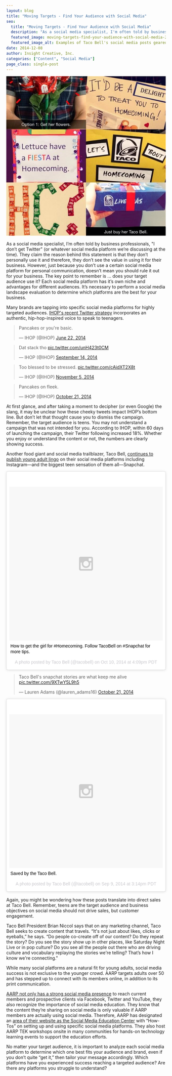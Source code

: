```yaml
---
layout: blog
title: "Moving Targets - Find Your Audience with Social Media"
seo:
  title: "Moving Targets - Find Your Audience with Social Media"
  description: "As a social media specialist, I'm often told by business professionals, 'I don't get Twitter' (or whatever social media platform we're discussing at the time)."
  featured_image: moving-targets-find-your-audience-with-social-media-2.jpg
  featured_image_alt: Examples of Taco Bell's social media posts geared towards teens
date: 2014-12-08
author: Insight Creative, Inc.
categories: ["Content", "Social Media"]
page_class: single-post
---
```


![Examples of Taco Bell's social media posts geared towards teens](moving-targets-find-your-audience-with-social-media-2.jpg)

As a social media specialist, I’m often told by business professionals, "I don’t get Twitter" (or whatever social media platform we’re discussing at the time). They claim the reason behind this statement is that they don’t personally use it and therefore, they don’t see the value in using it for their business. However, just because you don’t use a certain social media platform for personal communication, doesn’t mean you should rule it out for your business. The key point to remember is ... does your target audience use it? Each social media platform has it’s own niche and advantages for different audiences. It’s necessary to perform a social media landscape evaluation to determine which platforms are the best for your business.

Many brands are tapping into specific social media platforms for highly targeted audiences. <a href="http://www.adweek.com/news/technology/whos-behind-these-crazy-ihop-tweets-160955" target="_blank" rel="noopener noreferrer">IHOP's recent Twitter strategy</a> incorporates an authentic, hip-hop-inspired voice to speak to teenagers.

<div class="social-widgets">
<blockquote class="twitter-tweet" lang="en"><p>Pancakes or you&#39;re basic.</p>&mdash; IHOP (@IHOP) <a href="https://twitter.com/IHOP/status/480772386464079872">June 22, 2014</a></blockquote>

<blockquote class="twitter-tweet" lang="en"><p>Dat stack tho <a href="http://t.co/unH423t0CM">pic.twitter.com/unH423t0CM</a></p>&mdash; IHOP (@IHOP) <a href="https://twitter.com/IHOP/status/511257977098346496">September 14, 2014</a></blockquote>

<blockquote class="twitter-tweet" lang="en"><p>Too blessed to be stressed. <a href="http://t.co/cAidXT2X8t">pic.twitter.com/cAidXT2X8t</a></p>&mdash; IHOP (@IHOP) <a href="https://twitter.com/IHOP/status/530056408369496065">November 5, 2014</a></blockquote>

<blockquote class="twitter-tweet" lang="en"><p>Pancakes on fleek.</p>&mdash; IHOP (@IHOP) <a href="https://twitter.com/IHOP/status/524606157110120448">October 21, 2014</a></blockquote>
</div>

At first glance, and after taking a moment to decipher (or even Google) the slang, it may be unclear how these cheeky tweets impact IHOP’s bottom line. But don’t let that thought cause you to dismiss the campaign. Remember, the target audience is teens. You may not understand a campaign that was not intended for you. According to IHOP, within 60 days of launching the campaign, their Twitter following increased 18%. Whether you enjoy or understand the content or not, the numbers are clearly showing success.

Another food giant and social media trailblazer, Taco Bell, <a href="http://mashable.com/2014/05/29/taco-bell-marketing-strategy/" target="_blank" rel="noopener noreferrer">continues to publish young adult lingo</a> on their social media platforms including Instagram—and the biggest teen sensation of them all—Snapchat.

<div class="social-widgets">
<blockquote class="instagram-media" data-instgrm-captioned data-instgrm-version="4" style=" background:#FFF; border:0; border-radius:3px; box-shadow:0 0 1px 0 rgba(0,0,0,0.5),0 1px 10px 0 rgba(0,0,0,0.15); margin: 1px; max-width:658px; padding:0; width:99.375%; width:-webkit-calc(100% - 2px); width:calc(100% - 2px);"><div style="padding:8px;"> <div style=" background:#F8F8F8; line-height:0; margin-top:40px; padding:50% 0; text-align:center; width:100%;"> <div style=" background:url(data:image/png;base64,iVBORw0KGgoAAAANSUhEUgAAACwAAAAsCAMAAAApWqozAAAAGFBMVEUiIiI9PT0eHh4gIB4hIBkcHBwcHBwcHBydr+JQAAAACHRSTlMABA4YHyQsM5jtaMwAAADfSURBVDjL7ZVBEgMhCAQBAf//42xcNbpAqakcM0ftUmFAAIBE81IqBJdS3lS6zs3bIpB9WED3YYXFPmHRfT8sgyrCP1x8uEUxLMzNWElFOYCV6mHWWwMzdPEKHlhLw7NWJqkHc4uIZphavDzA2JPzUDsBZziNae2S6owH8xPmX8G7zzgKEOPUoYHvGz1TBCxMkd3kwNVbU0gKHkx+iZILf77IofhrY1nYFnB/lQPb79drWOyJVa/DAvg9B/rLB4cC+Nqgdz/TvBbBnr6GBReqn/nRmDgaQEej7WhonozjF+Y2I/fZou/qAAAAAElFTkSuQmCC); display:block; height:44px; margin:0 auto -44px; position:relative; top:-22px; width:44px;"></div></div> <p style=" margin:8px 0 0 0; padding:0 4px;"> <a href="https://instagram.com/p/uZGm-JQhEa/" style=" color:#000; font-family:Arial,sans-serif; font-size:14px; font-style:normal; font-weight:normal; line-height:17px; text-decoration:none; word-wrap:break-word;" target="_top">How to get the girl for #Homecoming. Follow TacoBell on #Snapchat for more tips.</a></p> <p style=" color:#c9c8cd; font-family:Arial,sans-serif; font-size:14px; line-height:17px; margin-bottom:0; margin-top:8px; overflow:hidden; padding:8px 0 7px; text-align:center; text-overflow:ellipsis; white-space:nowrap;">A photo posted by Taco Bell (@tacobell) on <time style=" font-family:Arial,sans-serif; font-size:14px; line-height:17px;" datetime="2014-10-20T23:09:55+00:00">Oct 10, 2014 at 4:09pm PDT</time></p></div></blockquote>

<blockquote class="twitter-tweet" lang="en"><p>Taco Bell&#39;s snapchat stories are what keep me alive <a href="http://t.co/9XTwY5L9h5">pic.twitter.com/9XTwY5L9h5</a></p>&mdash; Lauren Adams (@lauren_adams16) <a href="https://twitter.com/lauren_adams16/status/524378181051359232">October 21, 2014</a></blockquote>

<blockquote class="instagram-media" data-instgrm-captioned data-instgrm-version="4" style=" background:#FFF; border:0; border-radius:3px; box-shadow:0 0 1px 0 rgba(0,0,0,0.5),0 1px 10px 0 rgba(0,0,0,0.15); margin: 1px; max-width:658px; padding:0; width:99.375%; width:-webkit-calc(100% - 2px); width:calc(100% - 2px);"><div style="padding:8px;"> <div style=" background:#F8F8F8; line-height:0; margin-top:40px; padding:50% 0; text-align:center; width:100%;"> <div style=" background:url(data:image/png;base64,iVBORw0KGgoAAAANSUhEUgAAACwAAAAsCAMAAAApWqozAAAAGFBMVEUiIiI9PT0eHh4gIB4hIBkcHBwcHBwcHBydr+JQAAAACHRSTlMABA4YHyQsM5jtaMwAAADfSURBVDjL7ZVBEgMhCAQBAf//42xcNbpAqakcM0ftUmFAAIBE81IqBJdS3lS6zs3bIpB9WED3YYXFPmHRfT8sgyrCP1x8uEUxLMzNWElFOYCV6mHWWwMzdPEKHlhLw7NWJqkHc4uIZphavDzA2JPzUDsBZziNae2S6owH8xPmX8G7zzgKEOPUoYHvGz1TBCxMkd3kwNVbU0gKHkx+iZILf77IofhrY1nYFnB/lQPb79drWOyJVa/DAvg9B/rLB4cC+Nqgdz/TvBbBnr6GBReqn/nRmDgaQEej7WhonozjF+Y2I/fZou/qAAAAAElFTkSuQmCC); display:block; height:44px; margin:0 auto -44px; position:relative; top:-22px; width:44px;"></div></div> <p style=" margin:8px 0 0 0; padding:0 4px;"> <a href="https://instagram.com/p/sf-3SFQhFJ/" style=" color:#000; font-family:Arial,sans-serif; font-size:14px; font-style:normal; font-weight:normal; line-height:17px; text-decoration:none; word-wrap:break-word;" target="_top">Saved by the Taco Bell.</a></p> <p style=" color:#c9c8cd; font-family:Arial,sans-serif; font-size:14px; line-height:17px; margin-bottom:0; margin-top:8px; overflow:hidden; padding:8px 0 7px; text-align:center; text-overflow:ellipsis; white-space:nowrap;">A photo posted by Taco Bell (@tacobell) on <time style=" font-family:Arial,sans-serif; font-size:14px; line-height:17px;" datetime="2014-09-03T22:14:08+00:00">Sep 9, 2014 at 3:14pm PDT</time></p></div></blockquote>

</div>
<br>
Again, you might be wondering how these posts translate into direct sales at Taco Bell. Remember, teens are the target audience and business objectives on social media should not drive sales, but customer engagement.

Taco Bell President Brian Niccol says that on any marketing channel, Taco Bell seeks to create content that travels. “It's not just about likes, clicks or eyeballs,” he says. “Do people co-create off of our content? Do they repeat the story? Do you see the story show up in other places, like Saturday Night Live or in pop culture? Do you see all the people out there who are driving culture and vocabulary replaying the stories we're telling? That’s how I know we're connecting."

While many social platforms are a natural fit for young adults, social media success is not exclusive to the younger crowd. AARP targets adults over 50 and has stepped up to connect with its members online, in addition to its print communication.

<a href="http://digiday.com/brands/rocketfuel-inside-aarps-social-media-strategy/" target="_blank" rel="noopener noreferrer">AARP not only has a strong social media presence</a> to reach current members and prospective clients via Facebook, Twitter and YouTube, they also recognize the importance of social media education. They know that the content they’re sharing on social media is only valuable if AARP members are actually using social media. Therefore, AARP has designated an <a href="http://www.aarp.org/home-family/personal-technology/tek/social-media-education-center/" target="_blank" rel="noopener noreferrer">area of their website as the Social Media Education Center</a> with “How-Tos” on setting up and using specific social media platforms. They also host AARP TEK workshops onsite in many communities for hands-on technology learning events to support the education efforts.

No matter your target audience, it is important to analyze each social media platform to determine which one best fits your audience and brand, even if you don’t quite “get it,” then tailor your message accordingly. Which platforms have you experienced success reaching a targeted audience? Are there any platforms you struggle to understand?
